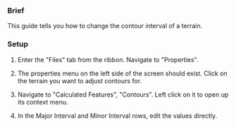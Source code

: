 ### Brief 
This guide tells you how to change the contour interval of a terrain. 

### Setup
1. Enter the "Files" tab from the ribbon. Navigate to "Properties".

2. The properties menu on the left side of the screen should exist. Click on the terrain you want to adjust contours for. 

3. Navigate to "Calculated Features", "Contours". Left click on it to open up its context menu. 

4. In the Major Interval and Minor Interval rows, edit the values directly. 
